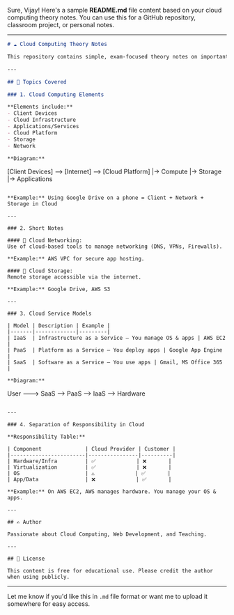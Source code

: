 Sure, Vijay! Here's a sample **README.md** file content based on your cloud computing theory notes. You can use this for a GitHub repository, classroom project, or personal notes.

---

```markdown
# ☁️ Cloud Computing Theory Notes

This repository contains simple, exam-focused theory notes on important cloud computing concepts with diagrams and examples. Ideal for college students preparing for exams.

---

## 📘 Topics Covered

### 1. Cloud Computing Elements

**Elements include:**
- Client Devices
- Cloud Infrastructure
- Applications/Services
- Cloud Platform
- Storage
- Network

**Diagram:**

```
[Client Devices] --> [Internet] --> [Cloud Platform]
                                       |-> Compute
                                       |-> Storage
                                       |-> Applications
```

**Example:** Using Google Drive on a phone = Client + Network + Storage in Cloud

---

### 2. Short Notes

#### 🔹 Cloud Networking:
Use of cloud-based tools to manage networking (DNS, VPNs, Firewalls).

**Example:** AWS VPC for secure app hosting.

#### 🔹 Cloud Storage:
Remote storage accessible via the internet.

**Example:** Google Drive, AWS S3

---

### 3. Cloud Service Models

| Model | Description | Example |
|-------|-------------|---------|
| IaaS  | Infrastructure as a Service – You manage OS & apps | AWS EC2 |
| PaaS  | Platform as a Service – You deploy apps | Google App Engine |
| SaaS  | Software as a Service – You use apps | Gmail, MS Office 365 |

**Diagram:**

```
User ---> SaaS --> PaaS --> IaaS --> Hardware
```

---

### 4. Separation of Responsibility in Cloud

**Responsibility Table:**

| Component              | Cloud Provider | Customer |
|------------------------|----------------|----------|
| Hardware/Infra         | ✅             | ❌       |
| Virtualization         | ✅             | ❌       |
| OS                     | ⚠️             | ✅       |
| App/Data               | ❌             | ✅       |

**Example:** On AWS EC2, AWS manages hardware. You manage your OS & apps.

---

## ✍️ Author

Passionate about Cloud Computing, Web Development, and Teaching.

---

## 📎 License

This content is free for educational use. Please credit the author when using publicly.
```

---

Let me know if you'd like this in `.md` file format or want me to upload it somewhere for easy access.

